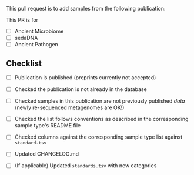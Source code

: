 <!-- Thank you for contributing to AncientMetagenomeDir Please fill in the information below-->

This pull request is to add samples from the following publication:

<!-- Replace this comment with citation-->

This PR is for

- [ ] Ancient Microbiome
- [ ] sedaDNA
- [ ] Ancient Pathogen

## Checklist

- [ ] Publication is published (preprints currently not accepted)
- [ ] Checked the publication is not already in the database
- [ ] Checked samples in this publication are not previously published _data_ (newly re-sequenced metagenomes are OK!) 
- [ ] Checked the list follows conventions as described in the corresponding sample type's README file
- [ ] Checked columns against the corresponding sample type list against `standard.tsv`
- [ ] Updated CHANGELOG.md
- [ ] (If applicable) Updated `standards.tsv` with new categories 

